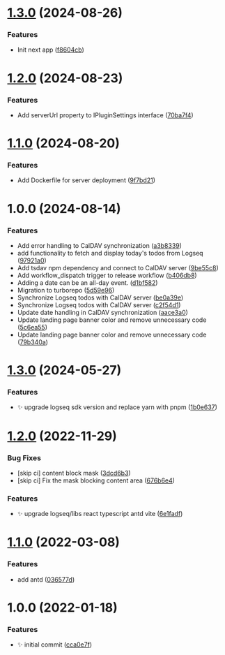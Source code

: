 # [1.3.0](https://github.com/hqwuzhaoyi/logseq-plugin-sync-calendars/compare/v1.2.0...v1.3.0) (2024-08-26)


### Features

* Init next app ([f8604cb](https://github.com/hqwuzhaoyi/logseq-plugin-sync-calendars/commit/f8604cb73b7ec09f3a1818f2d9b9629e841c67f2))

# [1.2.0](https://github.com/hqwuzhaoyi/logseq-plugin-sync-calendars/compare/v1.1.0...v1.2.0) (2024-08-23)


### Features

* Add serverUrl property to IPluginSettings interface ([70ba7f4](https://github.com/hqwuzhaoyi/logseq-plugin-sync-calendars/commit/70ba7f4b0d287e15eed89545ee085673dbb5bcb5))

# [1.1.0](https://github.com/hqwuzhaoyi/logseq-plugin-sync-calendars/compare/v1.0.0...v1.1.0) (2024-08-20)


### Features

* Add Dockerfile for server deployment ([9f7bd21](https://github.com/hqwuzhaoyi/logseq-plugin-sync-calendars/commit/9f7bd2103b2161d5a7d8baac6e0275fdd447a34d))

# 1.0.0 (2024-08-14)


### Features

* Add error handling to CalDAV synchronization ([a3b8339](https://github.com/hqwuzhaoyi/logseq-plugin-sync-calendars/commit/a3b8339da68176f5588bf9769dabf17831cba5d7))
* add functionality to fetch and display today's todos from Logseq ([97921a0](https://github.com/hqwuzhaoyi/logseq-plugin-sync-calendars/commit/97921a01de40d6425e007dd1c187efcd2c01c410))
* Add tsdav npm dependency and connect to CalDAV server ([9be55c8](https://github.com/hqwuzhaoyi/logseq-plugin-sync-calendars/commit/9be55c88b3d82e9c6ae3fb7c50b90d456ee54d83))
* Add workflow_dispatch trigger to release workflow ([b406db8](https://github.com/hqwuzhaoyi/logseq-plugin-sync-calendars/commit/b406db8664c3f5b2d069438ade0e1151fcc01a42))
* Adding a date can be an all-day event. ([d1bf582](https://github.com/hqwuzhaoyi/logseq-plugin-sync-calendars/commit/d1bf582c1514cfff1b727466d091ae8a2026f195))
* Migration to turborepo ([5d59e96](https://github.com/hqwuzhaoyi/logseq-plugin-sync-calendars/commit/5d59e965b988c3e3031cd3fe26b6e95e49dd75f1))
* Synchronize Logseq todos with CalDAV server ([be0a39e](https://github.com/hqwuzhaoyi/logseq-plugin-sync-calendars/commit/be0a39ee315be831c55e048d8e56881732696ba7))
* Synchronize Logseq todos with CalDAV server ([c2f54d1](https://github.com/hqwuzhaoyi/logseq-plugin-sync-calendars/commit/c2f54d1f8e0d1b4388e0c4303708e0ed19a85e06))
* Update date handling in CalDAV synchronization ([aace3a0](https://github.com/hqwuzhaoyi/logseq-plugin-sync-calendars/commit/aace3a050271f1d8fd4053391dcce315b189136f))
* Update landing page banner color and remove unnecessary code ([5c6ea55](https://github.com/hqwuzhaoyi/logseq-plugin-sync-calendars/commit/5c6ea55851d31864181192320c22ddd7963903ac))
* Update landing page banner color and remove unnecessary code ([79b340a](https://github.com/hqwuzhaoyi/logseq-plugin-sync-calendars/commit/79b340acb375b0aec2b5cb3c6c9909a26308e710))

# [1.3.0](https://github.com/haydenull/logseq-plugin-react-boilerplate/compare/v1.2.0...v1.3.0) (2024-05-27)


### Features

* :sparkles: upgrade logseq sdk version and replace yarn with pnpm ([1b0e637](https://github.com/haydenull/logseq-plugin-react-boilerplate/commit/1b0e6372450f9301c14872c49d1310980887d524))

# [1.2.0](https://github.com/haydenull/logseq-plugin-react-boilerplate/compare/v1.1.0...v1.2.0) (2022-11-29)


### Bug Fixes

* [skip ci] content block mask ([3dcd6b3](https://github.com/haydenull/logseq-plugin-react-boilerplate/commit/3dcd6b385d4765b5979e437bee6211899478014b))
* [skip ci] Fix the mask blocking content area ([676b6e4](https://github.com/haydenull/logseq-plugin-react-boilerplate/commit/676b6e4549a8203ad98d246409ca95e84b0a682a))


### Features

* ✨ upgrade logseq/libs react typescript antd vite ([6e1fadf](https://github.com/haydenull/logseq-plugin-react-boilerplate/commit/6e1fadf194406cf50b5311a32f6fee39cd6079bd))

# [1.1.0](https://github.com/haydenull/logseq-plugin-react-boilerplate/compare/v1.0.0...v1.1.0) (2022-03-08)


### Features

* add antd ([036577d](https://github.com/haydenull/logseq-plugin-react-boilerplate/commit/036577dc529db4e4a5964c287a55d112bae654bc))

# 1.0.0 (2022-01-18)


### Features

* ✨ initial commit ([cca0e7f](https://github.com/haydenull/logseq-plugin-react-boilerplate/commit/cca0e7fcba33830eaf534fd9ca6b867b57147de4))
